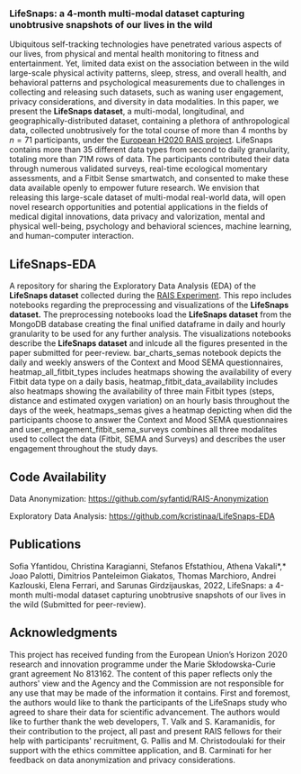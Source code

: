 ### LifeSnaps: a 4-month multi-modal dataset capturing unobtrusive snapshots of our lives in the wild

Ubiquitous self-tracking technologies have penetrated various aspects of our lives, from physical and mental health monitoring to fitness and entertainment. Yet, limited data exist on the association between in the wild large-scale physical activity patterns, sleep, stress, and overall health, and behavioral patterns and psychological measurements due to challenges in collecting and releasing such datasets, such as waning user engagement, privacy considerations, and diversity in data modalities. In this paper, we present the **LifeSnaps dataset**, a multi-modal, longitudinal, and geographically-distributed dataset, containing a plethora of anthropological data, collected unobtrusively for the total course of more than 4 months by $n=71$ participants, under the [European H2020 RAIS project](https://rais-itn.eu/). LifeSnaps contains more than 35 different data types from second to daily granularity, totaling more than 71M rows of data. The participants contributed their data through numerous validated surveys, real-time ecological momentary assessments, and a Fitbit Sense smartwatch, and consented to make these data available openly to empower future research. We envision that releasing this large-scale dataset of multi-modal real-world data, will open novel research opportunities and potential applications in the fields of medical digital innovations, data privacy and valorization, mental and physical well-being, psychology and behavioral sciences, machine learning, and human-computer interaction.

## LifeSnaps-EDA
A repository for sharing the Exploratory Data Analysis (EDA) of the **LifeSnaps dataset** collected during the [RAIS Experiment](https://rais-experiment.csd.auth.gr/). This repo includes notebooks regarding the preprocessing and visualizations of the **LifeSnaps dataset.** The preprocessing notebooks load the **LifeSnaps dataset** from the MongoDB database creating the final unified dataframe in daily and hourly granularity to be used for any further analysis. The visualizations notebooks describe the **LifeSnaps dataset** and inlcude all the figures presented in the paper submitted for peer-review. bar_charts_semas notebook depicts the daily and weekly answers of the Context and Mood SEMA questionnaires, heatmap_all_fitbit_types includes heatmaps showing the availability of every Fitbit data type on a daily basis, heatmap_fitbit_data_availability includes also heatmaps showing the availability of three main Fitbit types (steps, distance and	estimated oxygen variation) on an hourly basis throughout the days of the week, heatmaps_semas gives a heatmap depicting when did the participants choose to answer the Context and Mood SEMA questionnaires and user_engagement_fitbit_sema_surveys combines all three modalites used to collect the data (Fitbit, SEMA and Surveys) and describes the user engagement throughout the study days. 

## Code Availability

Data Anonymization: https://github.com/syfantid/RAIS-Anonymization

Exploratory Data Analysis: https://github.com/kcristinaa/LifeSnaps-EDA

## Publications

Sofia Yfantidou, Christina Karagianni, Stefanos Efstathiou, Athena Vakali*,* Joao Palotti, Dimitrios Panteleimon Giakatos, Thomas Marchioro, Andrei Kazlouski, Elena Ferrari, and Sarunas Girdzijauskas, 2022, LifeSnaps: a 4-month multi-modal dataset capturing unobtrusive snapshots of our lives in the wild (Submitted for peer-review).

## Acknowledgments

This project has received funding from the European Union’s Horizon 2020 research and innovation programme under the Marie Skłodowska-Curie grant agreement No 813162. The content of this paper reflects only the authors' view and the Agency and the Commission are not responsible for any use that may be made of the information it contains. First and foremost, the authors would like to thank the participants of the LifeSnaps study who agreed to share their data for scientific advancement. The authors would like to further thank the web developers, T. Valk and S. Karamanidis, for their contribution to the project, all past and present RAIS fellows for their help with participants' recruitment, G. Pallis and M. Christodoulaki for their support with the ethics committee application, and B. Carminati for her feedback on data anonymization and privacy considerations.
